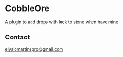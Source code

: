 # CobbleOre
A plugin to add drops with luck to stone when have mine

## Contact
elysiomartinspro@gmail.com
